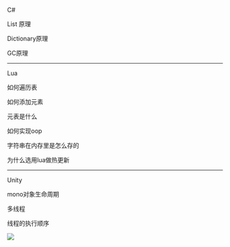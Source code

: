C#

List 原理

Dictionary原理

GC原理


-----
Lua

如何遍历表

如何添加元素

元表是什么

如何实现oop

字符串在内存里是怎么存的

为什么选用lua做热更新


-----
Unity

mono对象生命周期

多线程

线程的执行顺序



![](https://cdn.jsdelivr.net/gh/JulyFire1024/JulyFireMarkdownPictureBed/image_1.6a38aa17.png)



